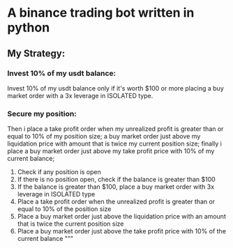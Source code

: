 # A binance trading bot written in python

## My Strategy:
### Invest 10% of my usdt balance:
Invest 10% of my usdt balance only if it's worth $100 or more placing a buy market order with a 3x leverage in ISOLATED type. 
### Secure my position:
Then i place a take profit order when my unrealized profit is greater than or equal to 10% of my position size;
a buy market order just above my liquidation price with amount that is twice my current position size;
finally i place a buy market order just above my take profit price with 10% of my current balance;

1. Check  if any position is open
2. If there is no position open, check if the balance is greater than $100
3. If the balance is greater than $100, place a buy market order with 3x leverage in ISOLATED type
4. Place a take profit order when the unrealized profit is greater than or equal to 10% of the position size
5. Place a buy market order just above the liquidation price with an amount that is twice the current position size
6. Place a buy market order just above the take profit price with 10% of the current balance
"""
